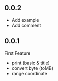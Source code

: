 ## 0.0.2

- Add example
- Add comment

## 0.0.1

First Feature
- print (basic & title)
- convert byte (toMB)
- range coordinate
